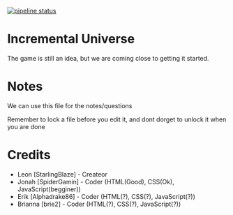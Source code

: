 [![pipeline status](https://gitlab.com/SpiderGamin/Incremental-Universe/badges/master/pipeline.svg)](https://gitlab.com/SpiderGamin/Incremental-Universe/commits/master)
# Incremental Universe
The game is still an idea, but we are coming close to getting it started.

# Notes
We can use this file for the notes/questions

Remember to lock a file before you edit it, and dont dorget to unlock it when you are done

# Credits
* Leon [StarlingBlaze] - Createor 
* Jonah [SpiderGamin] - Coder (HTML(Good), CSS(Ok), JavaScript(begginer))
* Erik [Alphadrake86] - Coder (HTML(?), CSS(?), JavaScript(?))
* Brianna [brie2] - Coder (HTML(?), CSS(?), JavaScript(?))